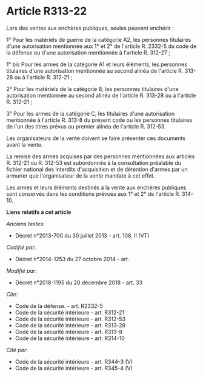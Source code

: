 # Article R313-22

Lors des ventes aux enchères publiques, seules peuvent enchérir :

1° Pour les matériels de guerre de la catégorie A2, les personnes titulaires d'une autorisation mentionnée aux 1° et 2° de
l'article R. 2332-5 du code de la défense ou d'une autorisation mentionnée à l'article R. 312-27 ;

1° bis Pour les armes de la catégorie A1 et leurs éléments, les personnes titulaires d'une autorisation mentionnée au second
alinéa de l'article R. 313-28 ou à l'article R. 312-21 ;

2° Pour les matériels de la catégorie B, les personnes titulaires d'une autorisation mentionnée au second alinéa de l'article
R. 313-28 ou à l'article R. 312-21 ;

3° Pour les armes de la catégorie C, les titulaires d'une autorisation mentionnée à l'article R. 313-8 du présent code ou les
personnes titulaires de l'un des titres prévus au premier alinéa de l'article R. 312-53.

Les organisateurs de la vente doivent se faire présenter ces documents avant la vente.

La remise des armes acquises par des personnes mentionnées aux articles R. 312-21 ou R. 312-53 est subordonnée à la
consultation préalable du fichier national des interdits d'acquisition et de détention d'armes par un armurier que
l'organisateur de la vente mandate à cet effet.

Les armes et leurs éléments destinés à la vente aux enchères publiques sont conservés dans les conditions prévues aux 1° et
2° de l'article R. 314-10.

**Liens relatifs à cet article**

_Anciens textes_:

  - Décret n°2013-700 du 30 juillet 2013 - art. 108, II (VT)

_Codifié par_:

  - Décret n°2014-1253 du 27 octobre 2014 - art.

_Modifié par_:

  - Décret n°2018-1195 du 20 décembre 2018 - art. 33

_Cite_:

  - Code de la défense. - art. R2332-5
  - Code de la sécurité intérieure - art. R312-21
  - Code de la sécurité intérieure - art. R312-53
  - Code de la sécurité intérieure - art. R313-28
  - Code de la sécurité intérieure - art. R313-8
  - Code de la sécurité intérieure - art. R314-10

_Cité par_:

  - Code de la sécurité intérieure - art. R344-3 (V)
  - Code de la sécurité intérieure - art. R345-4 (V)
